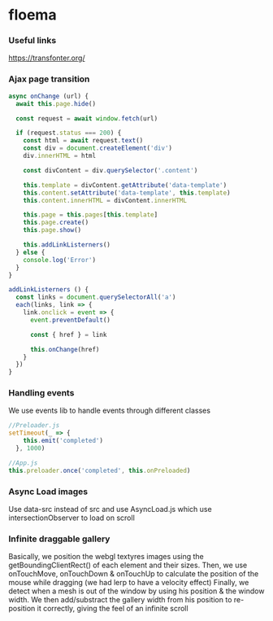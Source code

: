 # floema


### Useful links
https://transfonter.org/


### Ajax page transition

```js
async onChange (url) {
  await this.page.hide()

  const request = await window.fetch(url)

  if (request.status === 200) {
    const html = await request.text()
    const div = document.createElement('div')
    div.innerHTML = html

    const divContent = div.querySelector('.content')

    this.template = divContent.getAttribute('data-template')
    this.content.setAttribute('data-template', this.template)
    this.content.innerHTML = divContent.innerHTML

    this.page = this.pages[this.template]
    this.page.create()
    this.page.show()

    this.addLinkListerners()
  } else {
    console.log('Error')
  }
}

addLinkListerners () {
  const links = document.querySelectorAll('a')
  each(links, link => {
    link.onclick = event => {
      event.preventDefault()

      const { href } = link

      this.onChange(href)
    }
  })
}
```


### Handling events

We use events lib to handle events through different classes

```js
//Preloader.js
setTimeout(_ => {
    this.emit('completed')
  }, 1000)

//App.js
this.preloader.once('completed', this.onPreloaded)
```




### Async Load images

Use data-src instead of src and use AsyncLoad.js which use intersectionObserver to load on scroll


### Infinite draggable gallery

Basically, we position the webgl textyres images using the getBoundingClientRect() of each element and their sizes.
Then, we use onTouchMove, onTouchDown & onTouchUp to calculate the position of the mouse while dragging (we had lerp to have a velocity effect)
Finally, we detect when a mesh is out of the window by using his position & the window width. We then add/substract the gallery width from his position to re-position it correctly, giving the feel of an infinite scroll
